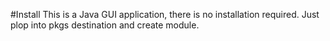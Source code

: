#Install
This is a Java GUI application, there is no installation required.
Just plop into pkgs destination and create module.
